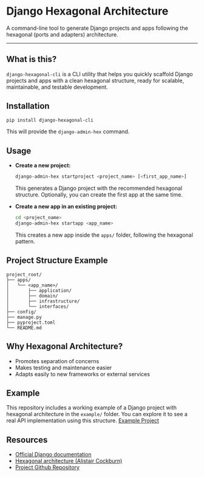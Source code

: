 
# Django Hexagonal Architecture

A command-line tool to generate Django projects and apps following the hexagonal (ports and adapters) architecture.

---

## What is this?
`django-hexagonal-cli` is a CLI utility that helps you quickly scaffold Django projects and apps with a clean hexagonal structure, ready for scalable, maintainable, and testable development.

## Installation

```bash
pip install django-hexagonal-cli
```

This will provide the `django-admin-hex` command.

## Usage

- **Create a new project:**
  ```bash
  django-admin-hex startproject <project_name> [<first_app_name>]
  ```
  This generates a Django project with the recommended hexagonal structure. Optionally, you can create the first app at the same time.

- **Create a new app in an existing project:**
  ```bash
  cd <project_name>
  django-admin-hex startapp <app_name>
  ```
  This creates a new app inside the `apps/` folder, following the hexagonal pattern.

## Project Structure Example
```
project_root/
├── apps/
│   └── <app_name>/
│       ├── application/
│       ├── domain/
│       ├── infrastructure/
│       └── interfaces/
├── config/
├── manage.py
├── pyproject.toml
└── README.md
```

## Why Hexagonal Architecture?
- Promotes separation of concerns
- Makes testing and maintenance easier
- Adapts easily to new frameworks or external services

## Example

This repository includes a working example of a Django project with hexagonal architecture in the `example/` folder. You can explore it to see a real API implementation using this structure.
[Example Project](https://github.com/brunogonzalezlla/django-hexagonal-architecture/tree/main/example)

## Resources
- [Official Django documentation](https://docs.djangoproject.com/en/5.2/)
- [Hexagonal architecture (Alistair Cockburn)](https://alistair.cockburn.us/hexagonal-architecture/)
- [Project Github Repository](https://github.com/brunogonzalezlla/django-hexagonal-architecture)
